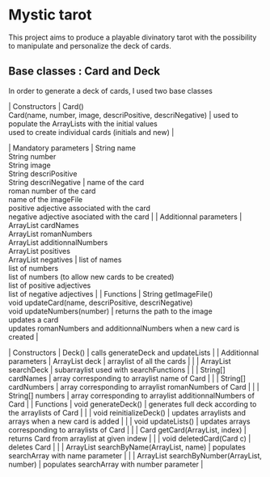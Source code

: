 # Mystic tarot

This project aims to produce a playable divinatory tarot with the possibility to manipulate and personalize the deck of cards.

## Base classes : Card and Deck

In order to generate a deck of cards, I used two base classes 


| Constructors           	| Card()<br>Card(name, number, image, descriPositive, descriNegative)                                                                                                  	| used to populate the ArrayLists with the initial values<br>used to create individual cards (initials and new)                                                       	|

| Mandatory parameters   	| String name<br>String number<br>String image<br>String descriPositive<br>String descriNegative                                                                       	| name of the card<br>roman number of the card <br>name of the imageFile<br>positive adjective associated with the card<br>negative adjective asociated with the card 	|
| Additionnal parameters 	| ArrayList<String> cardNames <br>ArrayList<String> romanNumbers <br>ArrayList<String> additionnalNumbers<br>ArrayList<String> positives<br>ArrayList<String> negatives 	| list of names<br>list of numbers<br>list of numbers (to allow new cards to be created)<br>list of positive adjectives<br>list of negative adjectives                	|
| Functions              	| String getImageFile() <br>void updateCard(name, descriPositive, descriNegative)<br>void updateNumbers(number)                                                        	| returns the path to the image<br>updates a card <br>updates romanNumbers and additionnalNumbers when a new card is created                                          	|



| Constructors           | Deck()                                            | calls generateDeck and updateLists                          |
| Additionnal parameters | ArrayList<Card> deck                              | arraylist of all the cards                                  |
|                        | ArrayList<Card> searchDeck                        | subarraylist used with searchFunctions                      |
|                        | String[] cardNames                                | array corresponding to arraylist name of Card               |
|                        | String[] cardNumbers                              | array corresponding to arraylist romanNumbers of Card       |
|                        | String[] numbers                                  | array corresponding to arraylist additionnalNumbers of Card |
| Functions              | void generateDeck()                               | generates full deck according to the arraylists of Card     |
|                        | void reinitializeDeck()                           | updates arraylists and arrays when a new card is added      |
|                        | void updateLists()                                | updates arrays corresponding to arraylists of Card          |
|                        | Card getCard(ArrayList, index)                    | returns Card from arraylist at given indew                  |
|                        | void deletedCard(Card c)                          | deletes Card                                                |
|                        | ArrayList<Card> searchByName(ArrayList, name)     | populates searchArray with name parameter                   |
|                        | ArrayList<Card> searchByNumber(ArrayList, number) | populates searchArray with number parameter                 |



